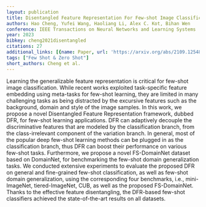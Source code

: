 ```yaml
---
layout: publication
title: Disentangled Feature Representation For Few-shot Image Classification
authors: Hao Cheng, Yufei Wang, Haoliang Li, Alex C. Kot, Bihan Wen
conference: IEEE Transactions on Neural Networks and Learning Systems
year: 2023
bibkey: cheng2021disentangled
citations: 27
additional_links: [{name: Paper, url: 'https://arxiv.org/abs/2109.12548'}]
tags: ["Few Shot & Zero Shot"]
short_authors: Cheng et al.
---
```

Learning the generalizable feature representation is critical for few-shot
image classification. While recent works exploited task-specific feature
embedding using meta-tasks for few-shot learning, they are limited in many
challenging tasks as being distracted by the excursive features such as the
background, domain and style of the image samples. In this work, we propose a
novel Disentangled Feature Representation framework, dubbed DFR, for few-shot
learning applications. DFR can adaptively decouple the discriminative features
that are modeled by the classification branch, from the class-irrelevant
component of the variation branch. In general, most of the popular deep
few-shot learning methods can be plugged in as the classification branch, thus
DFR can boost their performance on various few-shot tasks. Furthermore, we
propose a novel FS-DomainNet dataset based on DomainNet, for benchmarking the
few-shot domain generalization tasks. We conducted extensive experiments to
evaluate the proposed DFR on general and fine-grained few-shot classification,
as well as few-shot domain generalization, using the corresponding four
benchmarks, i.e., mini-ImageNet, tiered-ImageNet, CUB, as well as the proposed
FS-DomainNet. Thanks to the effective feature disentangling, the DFR-based
few-shot classifiers achieved the state-of-the-art results on all datasets.